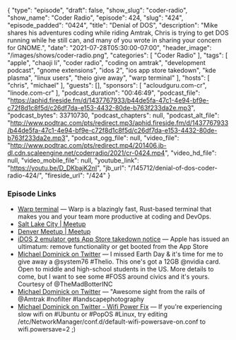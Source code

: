 {
  "type": "episode",
  "draft": false,
  "show_slug": "coder-radio",
  "show_name": "Coder Radio",
  "episode": 424,
  "slug": "424",
  "episode_padded": "0424",
  "title": "Denial of DOS",
  "description": "Mike shares his adventures coding while riding Amtrak, Chris is trying to get DOS running while he still can, and many of you wrote in sharing your concern for GNOME.",
  "date": "2021-07-28T05:30:00-07:00",
  "header_image": "/images/shows/coder-radio.png",
  "categories": [
    "Coder Radio"
  ],
  "tags": [
    "apple",
    "chaoji li",
    "coder radio",
    "coding on amtrak",
    "development podcast",
    "gnome extensions",
    "idos 2",
    "ios app store takedown",
    "kde plasma",
    "linux users",
    "theio give away",
    "warp terminal"
  ],
  "hosts": [
    "chris",
    "michael"
  ],
  "guests": [],
  "sponsors": [
    "acloudguru.com-cr",
    "linode.com-cr"
  ],
  "podcast_duration": "00:46:49",
  "podcast_file": "https://aphid.fireside.fm/d/1437767933/b44de5fa-47c1-4e94-bf9e-c72f8d1c8f5d/c26df7da-e153-4432-80de-b763f233da2e.mp3",
  "podcast_bytes": 33710730,
  "podcast_chapters": null,
  "podcast_alt_file": "http://www.podtrac.com/pts/redirect.mp3/aphid.fireside.fm/d/1437767933/b44de5fa-47c1-4e94-bf9e-c72f8d1c8f5d/c26df7da-e153-4432-80de-b763f233da2e.mp3",
  "podcast_ogg_file": null,
  "video_file": "http://www.podtrac.com/pts/redirect.mp4/201406.jb-dl.cdn.scaleengine.net/coderradio/2021/cr-0424.mp4",
  "video_hd_file": null,
  "video_mobile_file": null,
  "youtube_link": "https://youtu.be/D_DKbajK2nI",
  "jb_url": "/145712/denial-of-dos-coder-radio-424/",
  "fireside_url": "/424"
}


### Episode Links

  * [Warp terminal](https://www.warp.dev/ "Warp terminal") — Warp is a blazingly fast, Rust-based terminal that makes you and your team more productive at coding and DevOps.
  * [Salt Lake City | Meetup](https://www.meetup.com/jupiterbroadcasting/events/278854904/ "Salt Lake City | Meetup")
  * [Denver Meetup | Meetup](https://www.meetup.com/jupiterbroadcasting/events/278855088/ "Denver Meetup | Meetup")
  * [iDOS 2 emulator gets App Store takedown notice](https://www.theverge.com/2021/7/23/22590511/idos-2-emulator-apple-app-store-takedown-notice "iDOS 2 emulator gets App Store takedown notice") — Apple has issued an ultimatum: remove functionality or get booted from the App Store
  * [Michael Dominick on Twitter](https://twitter.com/dominucco/status/1419742364617383943 "Michael Dominick on Twitter") — I missed Earth Day & it's time for me to give away a @system76 #Thelio. This one's got a 12GB @nvidia card. Open to middle and high-school students in the US. More details to come, but I want to see some #FOSS around civics and it's yours. Courtesy of @TheMadBotterINC
  * [Michael Dominick on Twitter](https://twitter.com/dominucco/status/1417512360491864065?s=20 "Michael Dominick on Twitter") — "Awesome sight from the rails of @Amtrak #nofilter #landscapephotography 
  * [Michael Dominick on Twitter - Wifi Power Fix](https://twitter.com/dominucco/status/1410181146940411905 "Michael Dominick on Twitter - Wifi Power Fix") — If you're experiencing slow wifi on #Ubuntu or #PopOS #Linux, try editing /etc/NetworkManager/conf.d/default-wifi-powersave-on.conf to wifi.powersave=2 ;)


